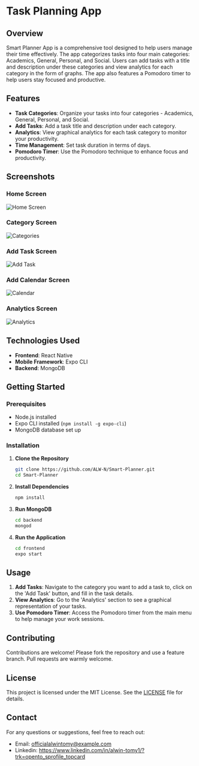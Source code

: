 # Task Planning App

## Overview

Smart Planner App is a comprehensive tool designed to help users manage their time effectively. The app categorizes tasks into four main categories: Academics, General, Personal, and Social. Users can add tasks with a title and description under these categories and view analytics for each category in the form of graphs. The app also features a Pomodoro timer to help users stay focused and productive.

## Features

- **Task Categories**: Organize your tasks into four categories - Academics, General, Personal, and Social.
- **Add Tasks**: Add a task title and description under each category.
- **Analytics**: View graphical analytics for each task category to monitor your productivity.
- **Time Management**: Set task duration in terms of days.
- **Pomodoro Timer**: Use the Pomodoro technique to enhance focus and productivity.

## Screenshots

### Home Screen

![Home Screen](Frontend/src/assets/Home-Page.jpg)

### Category Screen

![Categories](Frontend/src/assets/Categories.jpg)

### Add Task Screen

![Add Task](Frontend/src/assets/add%20task.jpg)

### Add Calendar Screen

![Calendar](Frontend/src/assets/Calendar.jpg)

### Analytics Screen

![Analytics](Frontend/src/assets/Analytics.jpg)

## Technologies Used

- **Frontend**: React Native
- **Mobile Framework**: Expo CLI
- **Backend**: MongoDB

## Getting Started

### Prerequisites

- Node.js installed
- Expo CLI installed (`npm install -g expo-cli`)
- MongoDB database set up

### Installation

1. **Clone the Repository**

   ```bash
   git clone https://github.com/ALW-N/Smart-Planner.git
   cd Smart-Planner
   ```

2. **Install Dependencies**

   ```bash
   npm install
   ```

3. **Run MongoDB**

   ```bash
   cd backend
   mongod
   ```

4. **Run the Application**

   ```bash
   cd frontend
   expo start
   ```

## Usage

1. **Add Tasks**: Navigate to the category you want to add a task to, click on the 'Add Task' button, and fill in the task details.
2. **View Analytics**: Go to the 'Analytics' section to see a graphical representation of your tasks.
3. **Use Pomodoro Timer**: Access the Pomodoro timer from the main menu to help manage your work sessions.

## Contributing

Contributions are welcome! Please fork the repository and use a feature branch. Pull requests are warmly welcome.

## License

This project is licensed under the MIT License. See the [LICENSE](LICENSE) file for details.

## Contact

For any questions or suggestions, feel free to reach out:

- Email: officialalwintomy@example.com
- Linkedin: https://www.linkedin.com/in/alwin-tomy1/?trk=opento_sprofile_topcard
